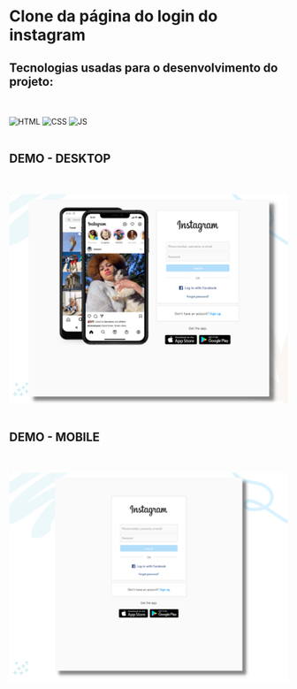 # Clone da página do login do instagram  


## Tecnologias usadas para o desenvolvimento do projeto:
<br><br>
![HTML](https://img.shields.io/badge/HTML5-E34F26?style=for-the-badge&logo=html5&logoColor=white)
![CSS](https://img.shields.io/badge/CSS3-1572B6?style=for-the-badge&logo=css3&logoColor=white)
![JS](https://img.shields.io/badge/JavaScript-F7DF1E?style=for-the-badge&logo=javascript&logoColor=black)
<br><br>

## DEMO - DESKTOP
<br><br>
![demo 1](./assets/img/ig-demo1.png)
<br><br>

## DEMO - MOBILE
<br><br>
![demo 2](./assets/img/ig-demo2.png)